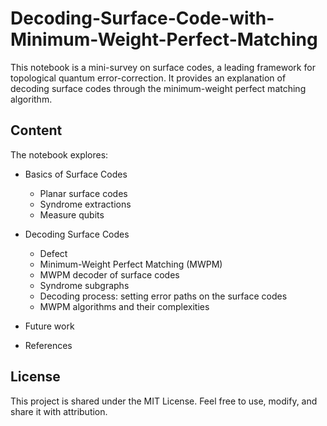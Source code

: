 # Decoding-Surface-Code-with-Minimum-Weight-Perfect-Matching
This notebook is a mini-survey on surface codes, a leading framework for topological quantum error-correction. It provides an explanation of decoding surface codes through the minimum-weight perfect matching algorithm. 

## Content
The notebook explores: 

- Basics of Surface Codes
  
  * Planar surface codes
  * Syndrome extractions
  * Measure qubits

- Decoding Surface Codes
  * Defect
  * Minimum-Weight Perfect Matching (MWPM)
  * MWPM decoder of surface codes
  * Syndrome subgraphs
  * Decoding process: setting error paths on the surface codes
  * MWPM algorithms and their complexities

- Future work
- References

## License
This project is shared under the MIT License. Feel free to use, modify, and share it with attribution.
